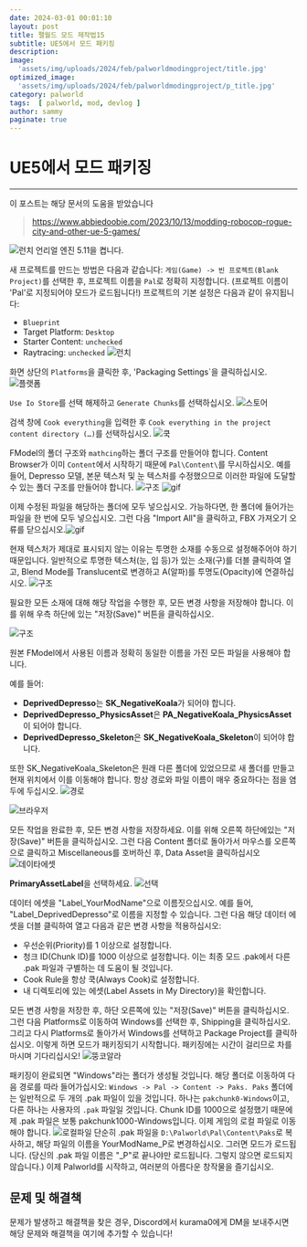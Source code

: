 ```yaml
---
date: 2024-03-01 00:01:10
layout: post
title: 팰월드 모드 제작법15
subtitle: UE5에서 모드 패키징
description: 
image: 
  'assets/img/uploads/2024/feb/palworldmodingproject/title.jpg'
optimized_image:    
  'assets/img/uploads/2024/feb/palworldmodingproject/p_title.jpg'
category: palworld
tags:  [ palworld, mod, devlog ]
author: sammy
paginate: true
---
```


# UE5에서 모드 패키징 
*****
이 포스트는 해당 문서의 도움을 받았습니다
>https://www.abbiedoobie.com/2023/10/13/modding-robocop-rogue-city-and-other-ue-5-games/

![런치](../assets/img/uploads/2024/mar/1.png)
언리얼 엔진 5.11을 켭니다.

새 프로젝트를 만드는 방법은 다음과 같습니다: 
`게임(Game) -> 빈 프로젝트(Blank Project)`를 선택한 후, 프로젝트 이름을 `Pal`로 정확히 지정합니다. 
(프로젝트 이름이 'Pal'로 지정되어야 모드가 로드됩니다!) 프로젝트의 기본 설정은 다음과 같이 유지됩니다:
* `Blueprint`
* Target Platform: `Desktop`
* Starter Content: `unchecked`
* Raytracing: `unchecked`
![런치](../assets/img/uploads/2024/mar/2.png)

화면 상단의 `Platforms`을 클릭한 후, 'Packaging Settings`을 클릭하십시오.
![플랫폼](../assets/img/uploads/2024/mar/3.png)

`Use Io Store`를 선택 해제하고 `Generate Chunks`를 선택하십시오.
![스토어](../assets/img/uploads/2024/mar/4.png)

검색 창에 `Cook everything`을 입력한 후 `Cook everything in the project content directory (…)`를 선택하십시오.
![쿡](../assets/img/uploads/2024/mar/5.png)


FModel의 폴더 구조와 `mathcing`하는 폴더 구조를 만들어야 합니다. 
Content Browser가 이미 `Content`에서 시작하기 때문에 `Pal\Content\`를 무시하십시오. 
예를 들어, Depresso 모델, 본문 텍스처 및 눈 텍스처를 수정했으므로 이러한 파일에 도달할 수 있는 폴더 구조를 만들어야 합니다.
![구조](../assets/img/uploads/2024/mar/6.png)
![gif](../assets/img/uploads/2024/mar/7.gif)

이제 수정된 파일을 해당하는 폴더에 모두 넣으십시오. 
가능하다면, 한 폴더에 들어가는 파일을 한 번에 모두 넣으십시오. 그런 다음 "Import All"을 클릭하고, FBX 가져오기 오류를 닫으십시오.![gif](../assets/img/uploads/2024/mar/8.gif)

현재 텍스처가 제대로 표시되지 않는 이유는 투명한 소재를 수동으로 설정해주어야 하기 때문입니다. 
일반적으로 투명한 텍스처(눈, 입 등)가 있는 소재(구)를 더블 클릭하여 열고, Blend Mode를 Translucent로 변경하고 A(알파)를 투명도(Opacity)에 연결하십시오.
![구조](../assets/img/uploads/2024/mar/9.png)

필요한 모든 소재에 대해 해당 작업을 수행한 후, 모든 변경 사항을 저장해야 합니다. 
이를 위해 우측 하단에 있는 "저장(Save)" 버튼을 클릭하십시오.

![구조](../assets/img/uploads/2024/mar/10.png)

원본 FModel에서 사용된 이름과 정확히 동일한 이름을 가진 모든 파일을 사용해야 합니다.

예를 들어:
* **DeprivedDepresso**는 **SK_NegativeKoala**가 되어야 합니다.
* **DeprivedDepresso_PhysicsAsset**은 **PA_NegativeKoala_PhysicsAsset**이 되어야 합니다.
* **DeprivedDepresso_Skeleton**은 **SK_NegativeKoala_Skeleton**이 되어야 합니다.


또한 SK_NegativeKoala_Skeleton은 원래 다른 폴더에 있었으므로 새 폴더를 만들고 현재 위치에서 이를 이동해야 합니다. 항상 경로와 파일 이름이 매우 중요하다는 점을 염두에 두십시오.
![경로](../assets/img/uploads/2024/mar/11.png)

![브라우저](../assets/img/uploads/2024/mar/12.png)

모든 작업을 완료한 후, 모든 변경 사항을 저장하세요. 이를 위해 오른쪽 하단에있는 "저장(Save)" 버튼을 클릭하십시오.
그런 다음 Content 폴더로 돌아가서 마우스를 오른쪽으로 클릭하고 Miscellaneous를 호버하신 후, Data Asset을 클릭하십시오
![데이타에셋](../assets/img/uploads/2024/mar/13.png)

**PrimaryAssetLabel**을 선택하세요.
![선택](../assets/img/uploads/2024/mar/14.png)

데이터 에셋을 "Label_YourModName"으로 이름짓으십시오. 예를 들어, "Label_DeprivedDepresso"로 이름을 지정할 수 있습니다. 그런 다음 해당 데이터 에셋을 더블 클릭하여 열고 다음과 같은 변경 사항을 적용하십시오:

- 우선순위(Priority)를 1 이상으로 설정합니다.
- 청크 ID(Chunk ID)를 1000 이상으로 설정합니다. 이는 최종 모드 .pak에서 다른 .pak 파일과 구별하는 데 도움이 될 것입니다.
- Cook Rule을 항상 쿡(Always Cook)로 설정합니다.
- 내 디렉토리에 있는 에셋(Label Assets in My Directory)을 확인합니다.

모든 변경 사항을 저장한 후, 하단 오른쪽에 있는 "저장(Save)" 버튼을 클릭하십시오. 그런 다음 Platforms로 이동하여 Windows를 선택한 후, Shipping을 클릭하십시오. 그리고 다시 Platforms로 돌아가서 Windows를 선택하고 Package Project를 클릭하십시오. 이렇게 하면 모드가 패키징되기 시작합니다. 패키징에는 시간이 걸리므로 차를 마시며 기다리십시오!
![뚱코알라](../assets/img/uploads/2024/mar/15.png)

패키징이 완료되면 "Windows"라는 폴더가 생성될 것입니다. 해당 폴더로 이동하여 다음 경로를 따라 들어가십시오: `Windows -> Pal -> Content -> Paks. Paks` 폴더에는 일반적으로 두 개의 .pak 파일이 있을 것입니다. 하나는 `pakchunk0-Windows`이고, 다른 하나는 사용자의 `.pak` 파일일 것입니다. 
Chunk ID를 1000으로 설정했기 때문에 제 .pak 파일은 보통 pakchunk1000-Windows입니다. 이제 게임의 로컬 파일로 이동해야 합니다.
![로컬파일](../assets/img/uploads/2024/mar/16.png)
단순히 .pak 파일을 `D:\Palworld\Pal\Content\Paks`로 복사하고, 해당 파일의 이름을 YourModName_P로 변경하십시오. 그러면 모드가 로드됩니다. (당신의 .pak 파일 이름은 "_P"로 끝나야만 로드됩니다. 그렇지 않으면 로드되지 않습니다.) 이제 Palworld를 시작하고, 여러분의 아름다운 창작물을 즐기십시오.

## 문제 및 해결책
문제가 발생하고 해결책을 찾은 경우, Discord에서 kurama0에게 DM을 보내주시면 해당 문제와 해결책을 여기에 추가할 수 있습니다!